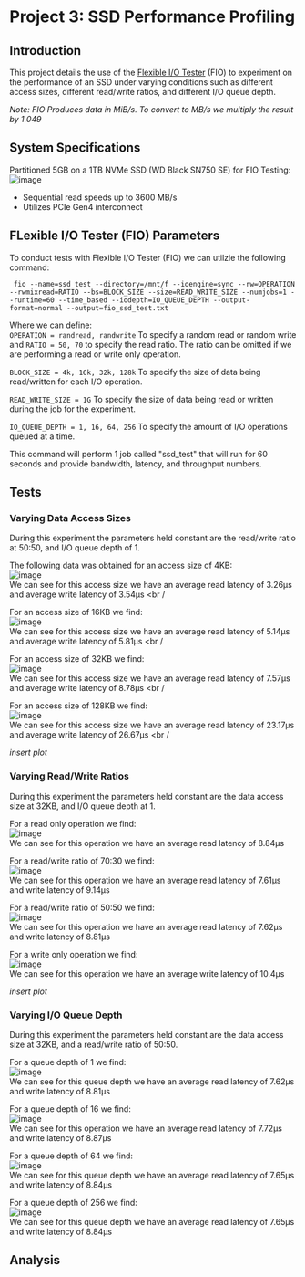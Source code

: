 # Project 3: SSD Performance Profiling

## Introduction
This project details the use of the [Flexible I/O Tester](https://github.com/axboe/fio) (FIO) to experiment on the performance of an SSD under varying conditions such as different access sizes, different read/write ratios, and different I/O queue depth. <br />

*Note: FIO Produces data in MiB/s. To convert to MB/s we multiply the result by 1.049*

## System Specifications
Partitioned 5GB on a 1TB NVMe SSD (WD Black SN750 SE)  for FIO Testing: <br />
![image](https://github.com/user-attachments/assets/ec2787d0-0135-4a58-af2c-71be8c7cbe28) <br />

- Sequential read speeds up to 3600 MB/s 
- Utilizes PCIe Gen4 interconnect

## FLexible I/O Tester (FIO) Parameters
To conduct tests with Flexible I/O Tester (FIO) we can utilzie the following command: <br />
```
 fio --name=ssd_test --directory=/mnt/f --ioengine=sync --rw=OPERATION --rwmixread=RATIO --bs=BLOCK_SIZE --size=READ_WRITE_SIZE --numjobs=1 --runtime=60 --time_based --iodepth=IO_QUEUE_DEPTH --output-format=normal --output=fio_ssd_test.txt
``` 
Where we can define: <br />
`OPERATION = randread, randwrite` To specify a random read or random write and `RATIO = 50, 70` to specify the read ratio. The ratio can be omitted if we are performing a read or write only operation. <br />

`BLOCK_SIZE = 4k, 16k, 32k, 128k` To specify the size of data being read/written for each I/O operation. <br />

`READ_WRITE_SIZE = 1G` To specify the size of data being read or written during the job for the experiment. <br />

`IO_QUEUE_DEPTH = 1, 16, 64, 256` To specify the amount of I/O operations queued at a time. <br />

This command will perform 1 job called "ssd_test" that will run for 60 seconds and provide  bandwidth, latency, and throughput numbers. <br />

## Tests
### Varying Data Access Sizes
During this experiment the parameters held constant are the read/write ratio at 50:50, and I/O queue depth of 1. <br />

The following data was obtained for an access size of 4KB: <br />
![image](https://github.com/user-attachments/assets/8c9ef416-5a33-4936-845f-f554e4a47d91) <br />
We can see for this access size we have an average read latency of 3.26μs and average write latency of 3.54μs <br /

For an access size of 16KB we find: <br />
![image](https://github.com/user-attachments/assets/83f405ed-a6fb-4595-a7a8-7c6c448a610c) <br />
We can see for this access size we have an average read latency of 5.14μs and average write latency of 5.81μs <br /

For an access size of 32KB we find: <br />
![image](https://github.com/user-attachments/assets/4e99a5b6-febb-40b8-94a1-78b9dfbb49cf) <br />
We can see for this access size we have an average read latency of 7.57μs and average write latency of 8.78μs <br /

For an access size of 128KB we find: <br />
![image](https://github.com/user-attachments/assets/694cc451-0488-4da9-a1c4-84dbf4f1f899) <br />
We can see for this access size we have an average read latency of 23.17μs and average write latency of 26.67μs <br /

*insert plot*
### Varying Read/Write Ratios
During this experiment the parameters held constant are the data access size at 32KB, and I/O queue depth at 1. <br />

For a read only operation we find: <br />
![image](https://github.com/user-attachments/assets/6dccb8cb-1f5b-495d-972e-5811ca6ce013) <br />
We can see for this operation we have an average read latency of 8.84μs <br />

For a read/write ratio of 70:30 we find: <br />
![image](https://github.com/user-attachments/assets/8e3feaac-287c-4d08-b329-95198895c530) <br />
We can see for this operation we have an average read latency of 7.61μs and write latency of 9.14μs <br />

For a read/write ratio of 50:50 we find: <br />
![image](https://github.com/user-attachments/assets/1e279ddf-320f-4a35-8322-c603a69eedf7) <br />
We can see for this operation we have an average read latency of 7.62μs and write latency of 8.81μs <br />

For a write only operation we find: <br />
![image](https://github.com/user-attachments/assets/bcc73870-279f-4abb-92c8-34da79242d22) <br />
We can see for this operation we have an average write latency of 10.4μs <br />


*insert plot*
### Varying I/O Queue Depth
During this experiment the parameters held constant are the data access size at 32KB, and a read/write ratio of 50:50. <br />

For a queue depth of 1 we find: <br />
![image](https://github.com/user-attachments/assets/1e279ddf-320f-4a35-8322-c603a69eedf7) <br />
We can see for this queue depth we have an average read latency of 7.62μs and write latency of 8.81μs <br />

For a queue depth of 16 we find: <br />
![image](https://github.com/user-attachments/assets/76f97a5f-4bae-404f-87aa-9a0fd993f070) <br />
We can see for this operation we have an average read latency of 7.72μs and write latency of 8.87μs <br />

For a queue depth of 64 we find: <br />
![image](https://github.com/user-attachments/assets/2039a163-5c07-438d-a0c4-dc7260ff639d) <br />
We can see for this queue depth we have an average read latency of 7.65μs and write latency of 8.84μs <br />

For a queue depth of 256 we find: <br />
![image](https://github.com/user-attachments/assets/83ce8049-75de-4e96-9c7b-884d79dc8c29) <br />
We can see for this queue depth we have an average read latency of 7.65μs and write latency of 8.84μs <br />


## Analysis
